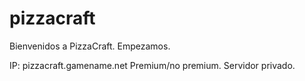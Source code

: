 # pizzacraft
Bienvenidos a PizzaCraft. Empezamos.

IP: pizzacraft.gamename.net
Premium/no premium.
Servidor privado.
